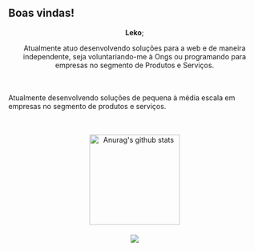 <p align="center"><h2><strong>Boas vindas!</strong></h2></p>

<p align="center"Pode me chamar de <a href="https://www.instagram.com/a51111h"><strong>Leko</strong></a>;</p>
<p align="center">Atualmente atuo desenvolvendo soluções para a web e de maneira independente, seja voluntariando-me à Ongs ou programando para empresas no segmento de Produtos e Serviços.</p><br><br

<p align="center">Atualmente desenvolvendo soluções de pequena à média escala em empresas no segmento de produtos e serviços.</p><br><br>

<div align="center">
<img height="180cm" src="https://github-readme-stats.vercel.app/api?username=lekoeme&show_icons=true&include_all_commits=true&theme=dark&hide_border=true" alt="Anurag's github stats"/></a> <a href="https://github.com/anuraghazra/github-readme-stats"><br><br>

<img align="center" src="https://github-readme-stats.vercel.app/api/top-langs/?username=lekoeme&layout=compact&theme=dark&hide_border=true"/>
</div>


